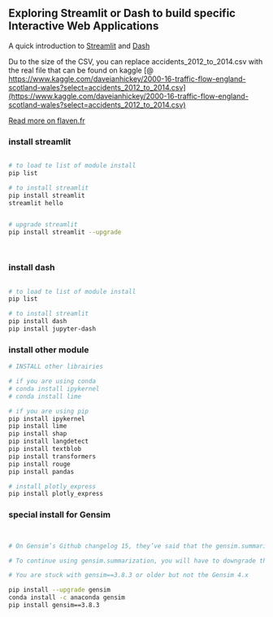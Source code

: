 ## Exploring Streamlit or Dash to build specific Interactive Web Applications

A quick introduction to [Streamlit](https://streamlit.io/) and [Dash](https://dash.plotly.com/)

Du to the size of the CSV, you can replace accidents_2012_to_2014.csv with the real file that can be found on kaggle [@ https://www.kaggle.com/daveianhickey/2000-16-traffic-flow-england-scotland-wales?select=accidents_2012_to_2014.csv](https://www.kaggle.com/daveianhickey/2000-16-traffic-flow-england-scotland-wales?select=accidents_2012_to_2014.csv)

[Read more on flaven.fr](http://flaven.fr/2021/05/exploring-streamlit-or-dash-to-build-specific-interactive-web-applications/)


### install streamlit
```bash

# to load te list of module install
pip list

# to install streamlit
pip install streamlit
streamlit hello


# upgrade streamlit
pip install streamlit --upgrade




```

### install dash
```bash

# to load te list of module install
pip list

# to install streamlit
pip install dash
pip install jupyter-dash

```


### install other module
```bash
# INSTALL other librairies

# if you are using conda
# conda install ipykernel
# conda install lime

# if you are using pip
pip install ipykernel
pip install lime
pip install shap
pip install langdetect
pip install textblob
pip install transformers
pip install rouge
pip install pandas

# install plotly_express
pip install plotly_express

```
### special install for Gensim

```bash


# On Gensim’s Github changelog 15, they’ve said that the gensim.summarization module has been removed in versions Gensim 4.x because it was an unmaintained third-party module.

# To continue using gensim.summarization, you will have to downgrade the version of Gensim in requirements.txt. Try replacing it with gensim==3.8.3 or older.

# You are stuck with gensim==3.8.3 or older but not the Gensim 4.x

pip install --upgrade gensim
conda install -c anaconda gensim
pip install gensim==3.8.3

```